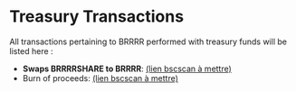# Treasury Transactions

All transactions pertaining to BRRRR performed with treasury funds will be listed here :

* **Swaps BRRRRSHARE to BRRRR**: [(lien bscscan à mettre)](https://bscscan.com/tx/0xa752bf234ee410c454ed35be877f2b279871d4befbe89012cd214393977a3a77)
* Burn of proceeds: [(lien bscscan à mettre)](https://bscscan.com/tx/0x2768f3216f1fe5422377e1a9a9e2c026845ed4f3e6ed29ff00c4bf2673f36958)
